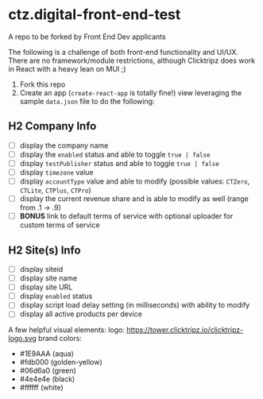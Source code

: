 # ctz.digital-front-end-test
A repo to be forked by Front End Dev applicants

The following is a challenge of both front-end functionality and UI/UX. There are no framework/module restrictions, although Clicktripz does work in React with a heavy lean on MUI  ;)
1. Fork this repo
2. Create an app (`create-react-app` is totally fine!) view leveraging the sample `data.json` file to do the following:

## H2 Company Info
  - [ ] display the company name
  - [ ] display the `enabled` status and able to toggle `true | false`
  - [ ] display `testPublisher` status and able to toggle `true | false`
  - [ ] display `timezone` value
  - [ ] display `accountType` value and able to modify (possible values: `CTZero`, `CTLite`, `CTPlus`, `CTPro`)
  - [ ] display the current revenue share and is able to modify as well (range from .1 -> .9)
  - [ ] **BONUS** link to default terms of service with optional uploader for custom terms of service

## H2 Site(s) Info
  - [ ] display siteid
  - [ ] display site name
  - [ ] display site URL
  - [ ] display `enabled` status
  - [ ] display script load delay setting (in milliseconds) with ability to modify
  - [ ] display all active products per device

A few helpful visual elements:
logo: https://tower.clicktripz.io/clicktripz-logo.svg
brand colors: 
* #1E9AAA (aqua)
* #fdb000 (golden-yellow)
* #06d6a0 (green)
* #4e4e4e (black)
* #ffffff (white)
